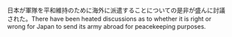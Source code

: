 <tr><td>日本が軍隊を平和維持のために海外に派遣することについての是非が盛んに討議された。<td><tr><tr><td>There have been heated discussions as to whether it is right or wrong for Japan to send its army abroad for peacekeeping purposes.<td><tr></table>

